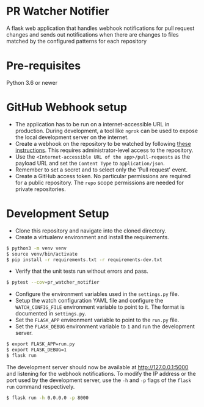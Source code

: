 PR Watcher Notifier
===================

A flask web application that handles webhook notifications for pull request changes and sends out notifications
when there are changes to files matched by the configured patterns for each repository


Pre-requisites
==============

Python 3.6 or newer


GitHub Webhook setup
====================

* The application has to be run on a internet-accessible URL in production. During development, a tool like
  `ngrok` can be used to expose the local development server on the internet.
* Create a webhook on the repository to be watched by following [these instructions](https://developer.github.com/webhooks/creating/).
This requires administrator-level access to the repository.
* Use the `<Internet-accessible URL of the app>/pull-requests` as the payload URL and set the `Content Type` to `application/json`.
* Remember to set a secret and to select only the 'Pull request' event.
* Create a GitHub access token. No particular permissions are required for a public repository. The `repo` scope permissions are needed for private repositories.


Development Setup
=================

* Clone this repository and navigate into the cloned directory.
* Create a virtualenv environment and install the requirements.

```bash
$ python3 -m venv venv
$ source venv/bin/activate
$ pip install -r requirements.txt -r requirements-dev.txt
```

* Verify that the unit tests run without errors and pass.

```bash
$ pytest --cov=pr_watcher_notifier
```

* Configure the environment variables used in the `settings.py` file.
* Setup the watch configuration YAML file and configure the `WATCH_CONFIG_FILE` environment variable to point to it. The format is documented in `settings.py`.
* Set the `FLASK_APP` environment variable to point to the `run.py` file.
* Set the `FLASK_DEBUG` environment variable to `1` and run the development server.

```bash
$ export FLASK_APP=run.py
$ export FLASK_DEBUG=1
$ flask run
```

The development server should now be available at http://127.0.0.1:5000 and listening for the webhook notifications.
To modify the IP address or the port used by the development server, use the `-h` and `-p` flags of the `flask run`
command respectively.

```bash
$ flask run -h 0.0.0.0 -p 8000
```
